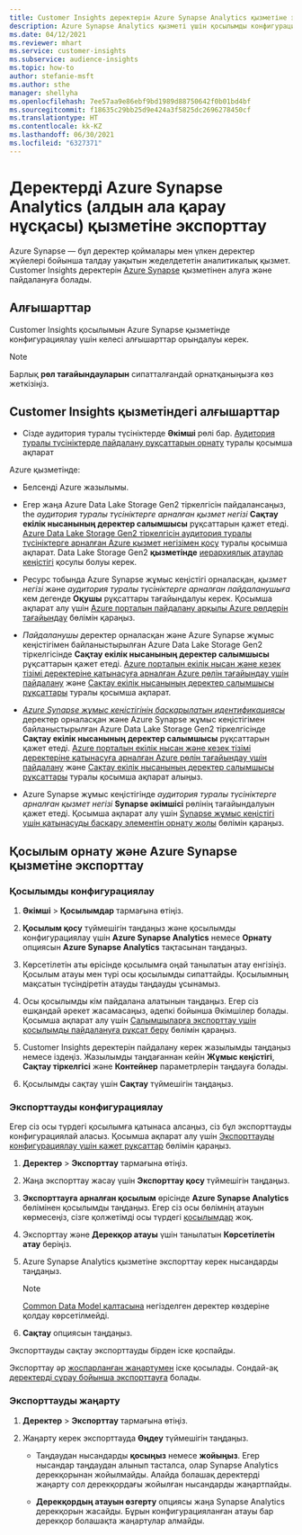 ```yaml
---
title: Customer Insights деректерін Azure Synapse Analytics қызметіне экспорттау
description: Azure Synapse Analytics қызметі үшін қосылымды конфигурациялау жолы туралы ақпарат.
ms.date: 04/12/2021
ms.reviewer: mhart
ms.service: customer-insights
ms.subservice: audience-insights
ms.topic: how-to
author: stefanie-msft
ms.author: sthe
manager: shellyha
ms.openlocfilehash: 7ee57aa9e86ebf9bd1989d88750642f0b01bd4bf
ms.sourcegitcommit: f18635c29bb25d9e424a3f5825dc2696278450cf
ms.translationtype: HT
ms.contentlocale: kk-KZ
ms.lasthandoff: 06/30/2021
ms.locfileid: "6327371"
---
```

# <a name="export-data-to-azure-synapse-analytics-preview"></a>Деректерді Azure Synapse Analytics (алдын ала қарау нұсқасы) қызметіне экспорттау

Azure Synapse — бұл деректер қоймалары мен үлкен деректер жүйелері бойынша талдау уақытын жеделдететін аналитикалық қызмет. Customer Insights деректерін [Azure Synapse](/azure/synapse-analytics/overview-what-is) қызметінен алуға және пайдалануға болады.

## <a name="prerequisites"></a>Алғышарттар

Customer Insights қосылымын Azure Synapse қызметінде конфигурациялау үшін келесі алғышарттар орындалуы керек.

> [!NOTE]
> Барлық **рөл тағайындауларын** сипатталғандай орнатқаныңызға көз жеткізіңіз.  

## <a name="prerequisites-in-customer-insights"></a>Customer Insights қызметіндегі алғышарттар

* Сізде аудитория туралы түсініктерде **Әкімші** рөлі бар. [Аудитория туралы түсініктерде пайдалану рұқсаттарын орнату](permissions.md#assign-roles-and-permissions) туралы қосымша ақпарат

Azure қызметінде: 

- Белсенді Azure жазылымы.

- Егер жаңа Azure Data Lake Storage Gen2 тіркелгісін пайдалансаңыз, the *аудитория туралы түсініктерге арналған қызмет негізі* **Сақтау екілік нысанының деректер салымшысы** рұқсаттарын қажет етеді. [Azure Data Lake Storage Gen2 тіркелгісін аудитория туралы түсініктерге арналған Azure қызмет негізімен қосу](connect-service-principal.md) туралы қосымша ақпарат. Data Lake Storage Gen2 **қызметінде** [иерархиялық атаулар кеңістігі](/azure/storage/blobs/data-lake-storage-namespace) қосулы болуы керек.

- Ресурс тобында Azure Synapse жұмыс кеңістігі орналасқан, *қызмет негізі* және *аудитория туралы түсініктерге арналған пайдаланушыға* кем дегенде **Оқушы** рұқсаттары тағайындалуы керек. Қосымша ақпарат алу үшін [Azure порталын пайдалану арқылы Azure рөлдерін тағайындау](/azure/role-based-access-control/role-assignments-portal) бөлімін қараңыз.

- *Пайдаланушы* деректер орналасқан және Azure Synapse жұмыс кеңістігімен байланыстырылған Azure Data Lake Storage Gen2 тіркелгісінде **Сақтау екілік нысанының деректер салымшысы** рұқсаттарын қажет етеді. [Azure порталын екілік нысан және кезек тізімі деректеріне қатынасуға арналған Azure рөлін тағайындау үшін пайдалану](/azure/storage/common/storage-auth-aad-rbac-portal) және [Сақтау екілік нысанының деректер салымшысы рұқсаттары](/azure/role-based-access-control/built-in-roles#storage-blob-data-contributor) туралы қосымша ақпарат.

- *[Azure Synapse жұмыс кеңістігінің басқарылатын идентификациясы](/azure/synapse-analytics/security/synapse-workspace-managed-identity)* деректер орналасқан және Azure Synapse жұмыс кеңістігімен байланыстырылған Azure Data Lake Storage Gen2 тіркелгісінде **Сақтау екілік нысанының деректер салымшысы** рұқсаттарын қажет етеді. [Azure порталын екілік нысан және кезек тізімі деректеріне қатынасуға арналған Azure рөлін тағайындау үшін пайдалану](/azure/storage/common/storage-auth-aad-rbac-portal) және [Сақтау екілік нысанының деректер салымшысы рұқсаттары](/azure/role-based-access-control/built-in-roles#storage-blob-data-contributor) туралы қосымша ақпарат алыңыз.

- Azure Synapse жұмыс кеңістігінде *аудитория туралы түсініктерге арналған қызмет негізі* **Synapse әкімшісі** рөлінің тағайындалуын қажет етеді. Қосымша ақпарат алу үшін [Synapse жұмыс кеңістігі үшін қатынасуды басқару элементін орнату жолы](/azure/synapse-analytics/security/how-to-set-up-access-control) бөлімін қараңыз.

## <a name="set-up-the-connection-and-export-to-azure-synapse"></a>Қосылым орнату және Azure Synapse қызметіне экспорттау

### <a name="configure-a-connection"></a>Қосылымды конфигурациялау

1. **Әкімші** > **Қосылымдар** тармағына өтіңіз.

1. **Қосылым қосу** түймешігін таңдаңыз және қосылымды конфигурациялау үшін **Azure Synapse Analytics** немесе **Орнату** опциясын **Azure Synapse Analytics** тақтасынан таңдаңыз.

1. Көрсетілетін аты өрісінде қосылымға оңай танылатын атау енгізіңіз. Қосылым атауы мен түрі осы қосылымды сипаттайды. Қосылымның мақсатын түсіндіретін атауды таңдауды ұсынамыз.

1. Осы қосылымды кім пайдалана алатынын таңдаңыз. Егер сіз ешқандай әрекет жасамасаңыз, әдепкі бойынша Әкімшілер болады. Қосымша ақпарат алу үшін [Салымшыларға экспорттау үшін қосылымды пайдалануға рұқсат беру](connections.md#allow-contributors-to-use-a-connection-for-exports) бөлімін қараңыз.

1. Customer Insights деректерін пайдалану керек жазылымды таңдаңыз немесе іздеңіз. Жазылымды таңдағаннан кейін **Жұмыс кеңістігі**, **Сақтау тіркелгісі** және **Контейнер** параметрлерін таңдауға болады.

1. Қосылымды сақтау үшін **Сақтау** түймешігін таңдаңыз.

### <a name="configure-an-export"></a>Экспорттауды конфигурациялау

Егер сіз осы түрдегі қосылымға қатынаса алсаңыз, сіз бұл экспорттауды конфигурациялай аласыз. Қосымша ақпарат алу үшін [Экспорттауды конфигурациялау үшін қажет рұқсаттар](export-destinations.md#set-up-a-new-export) бөлімін қараңыз.

1. **Деректер** > **Экспорттау** тармағына өтіңіз.

1. Жаңа экспорттау жасау үшін **Экспорттау қосу** түймешігін таңдаңыз.

1. **Экспорттауға арналған қосылым** өрісінде **Azure Synapse Analytics** бөлімінен қосылымды таңдаңыз. Егер сіз осы бөлімнің атауын көрмесеңіз, сізге қолжетімді осы түрдегі [қосылымдар](connections.md) жоқ.

1. Экспорттау және **Дерекқор атауы** үшін танылатын **Көрсетілетін атау** беріңіз.

1. Azure Synapse Analytics қызметіне экспорттау керек нысандарды таңдаңыз.
   > [!NOTE]
   > [Common Data Model қалтасына](connect-common-data-model.md) негізделген деректер көздеріне қолдау көрсетілмейді.

2. **Сақтау** опциясын таңдаңыз.

Экспорттауды сақтау экспорттауды бірден іске қоспайды.

Экспорттау әр [жоспарланған жаңартумен](system.md#schedule-tab) іске қосылады. Сондай-ақ [деректерді сұрау бойынша экспорттауға](export-destinations.md#run-exports-on-demand) болады.

### <a name="update-an-export"></a>Экспорттауды жаңарту

1. **Деректер** > **Экспорттау** тармағына өтіңіз.

1. Жаңарту керек экспорттауда **Өңдеу** түймешігін таңдаңыз.

   - Таңдаудан нысандарды **қосыңыз** немесе **жойыңыз**. Егер нысандар таңдаудан алынып тасталса, олар Synapse Analytics дерекқорынан жойылмайды. Алайда болашақ деректерді жаңарту сол дерекқордағы жойылған нысандарды жаңартпайды.

   - **Дерекқордың атауын өзгерту** опциясы жаңа Synapse Analytics дерекқорын жасайды. Бұрын конфигурацияланған атауы бар дерекқор болашақта жаңартулар алмайды.
